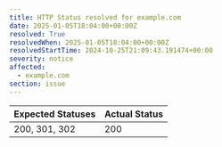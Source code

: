 ```yaml
---
title: HTTP Status resolved for example.com
date: 2025-01-05T18:04:00+00:00Z
resolved: True
resolvedWhen: 2025-01-05T18:04:00+00:00Z
resolvedStartTime: 2024-10-25T21:09:43.191474+00:00
severity: notice
affected:
  - example.com
section: issue
---
```


| Expected Statuses | Actual Status  |
|-------------------|----------------|
| 200, 301, 302 | 200 |
